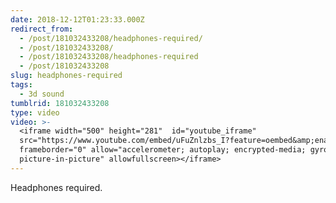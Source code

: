 ```yaml
---
date: 2018-12-12T01:23:33.000Z
redirect_from:
  - /post/181032433208/headphones-required/
  - /post/181032433208/
  - /post/181032433208/headphones-required
  - /post/181032433208
slug: headphones-required
tags:
  - 3d sound
tumblrid: 181032433208
type: video
video: >-
  <iframe width="500" height="281"  id="youtube_iframe"
  src="https://www.youtube.com/embed/uFuZnlzbs_I?feature=oembed&amp;enablejsapi=1&amp;origin=https://safe.txmblr.com&amp;wmode=opaque"
  frameborder="0" allow="accelerometer; autoplay; encrypted-media; gyroscope;
  picture-in-picture" allowfullscreen></iframe>
---
```

<p>Headphones required.</p>
